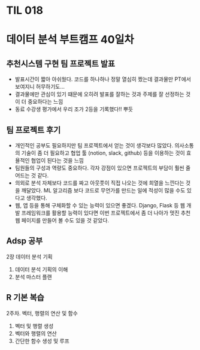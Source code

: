 # TIL 018

# 데이터 분석 부트캠프 40일차

## 추천시스템 구현 팀 프로젝트 발표

- 발표시간이 짧아 아쉬웠다. 코드를 하나하나 정말 열심히 짰는데 결과물만 PT에서 보여지니 허무하기도... 
- 결과물에만 관심이 있기 떄문에 오히려 발표를 잘하는 것과 주제를 잘 선정하는 것이 더 중요하다는 느낌
- 동료 수강생 평가에서 우리 조가 2등을 기록했다!! 뿌듯

## 팀 프로젝트 후기

- 개인적인 공부도 필요하지만 팀 프로젝트에서 얻는 것이 생각보다 많았다. 의사소통의 기술이 좀 더 필요하고 협업 툴  (notion, slack, github)  등을 이용하는 것이 효욜적인 협업이 된다는 것을 느낌
- 팀원들의 구성과 역량도 중요하다. 각자 강점이 있으면 프로젝트의 부담이 훨씬 줄어드는 것 같다.
- 의외로 분석 자체보다 코드를 짜고 아웃풋이 직접 나오는 것에 희열을 느낀다는 것을 깨달았다. ML 알고리즘 보다 코드로 무언가를 만드는 일에 적성이 많을 수도 있다고 생각했다.
- 웹, 앱 등을 통해 구체화할 수 있는 능력이 있으면 좋겠다. Django, Flask 등 웹 개발 프레임워크를 활용할 능력이 있다면 이번 프로젝트에서 좀 더 나아가 멋진 추천 웹 페이지를 만들어 볼 수도 있을 것 같았다. 

## Adsp 공부

2장 데이터 분석 기획

1. 데이터 분석 기획의 이해
2. 분석 마스터 플랜



## R 기본 복습

2주차. 벡터, 행렬의 연산 및 함수

1. 벡터 및 행렬 생성
2. 벡터와 행렬의 연산
3. 간단한 함수 생성 및 루프

